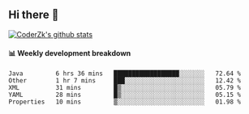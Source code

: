 ## Hi there 👋

[![CoderZk's github stats](https://github-readme-stats.vercel.app/api?username=zhoukuo123&show_icons=true&count_private=true)](https://github.com/anuraghazra/github-readme-stats)

#### :bar_chart: Weekly development breakdown

<!--START_SECTION:waka-->
```text
Java         6 hrs 36 mins   ██████████████████░░░░░░░   72.64 % 
Other        1 hr 7 mins     ███░░░░░░░░░░░░░░░░░░░░░░   12.42 % 
XML          31 mins         █▒░░░░░░░░░░░░░░░░░░░░░░░   05.79 % 
YAML         28 mins         █▒░░░░░░░░░░░░░░░░░░░░░░░   05.15 % 
Properties   10 mins         ▒░░░░░░░░░░░░░░░░░░░░░░░░   01.98 % 
```
<!--END_SECTION:waka-->
